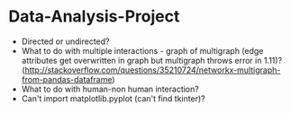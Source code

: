# Data-Analysis-Project

- Directed or undirected?
- What to do with multiple interactions - graph of multigraph (edge attributes get overwritten in graph but multigraph throws error in 1.11)? (http://stackoverflow.com/questions/35210724/networkx-multigraph-from-pandas-dataframe)
- What to do with human-non human interaction?
- Can't import matplotlib.pyplot (can't find tkinter)?
